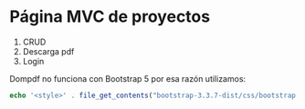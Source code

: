 # Página MVC de proyectos
1. CRUD
2. Descarga pdf
3. Login

Dompdf no funciona con Bootstrap 5 por esa razón utilizamos:

```PHP
echo '<style>' . file_get_contents("bootstrap-3.3.7-dist/css/bootstrap.min.css") . '</style>';
```